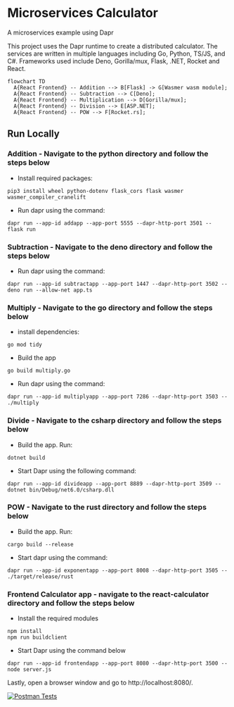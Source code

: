 # Microservices Calculator

A microservices example using Dapr

This project uses the Dapr runtime to create a distributed calculator. The services are written in multiple languages including Go, Python, TS/JS, and C#.  Frameworks used include Deno, Gorilla/mux, Flask, .NET, Rocket and React.

```mermaid
flowchart TD
  A{React Frontend} -- Addition --> B[Flask] -> G[Wasmer wasm module];
  A{React Frontend} -- Subtraction --> C[Deno];
  A{React Frontend} -- Multiplication --> D[Gorilla/mux];
  A{React Frontend} -- Division --> E[ASP.NET];
  A{React Frontend} -- POW --> F[Rocket.rs];
```

## Run Locally

### Addition - Navigate to the python directory and follow the steps below

* Install required packages:
  
```shell
pip3 install wheel python-dotenv flask_cors flask wasmer wasmer_compiler_cranelift
```

* Run dapr using the command:
  
```shell
dapr run --app-id addapp --app-port 5555 --dapr-http-port 3501 -- flask run
```

### Subtraction - Navigate to the deno directory and follow the steps below

* Run dapr using the command:

```shell
dapr run --app-id subtractapp --app-port 1447 --dapr-http-port 3502 -- deno run --allow-net app.ts
```

### Multiply - Navigate to the go directory and follow the steps below

* install dependencies:
  
```shell
go mod tidy
```

* Build the app

```shell
go build multiply.go
```

* Run dapr using the command:

```shell
dapr run --app-id multiplyapp --app-port 7286 --dapr-http-port 3503 -- ./multiply
```

### Divide - Navigate to the csharp directory and follow the steps below

* Build the app.  Run:

```shell
dotnet build
```

* Start Dapr using the following command:

```shell
dapr run --app-id divideapp --app-port 8889 --dapr-http-port 3509 -- dotnet bin/Debug/net6.0/csharp.dll
```

### POW - Navigate to the rust directory and follow the steps below

* Build the app.  Run:

```shell
cargo build --release
```

* Start dapr using the command:

```shell
dapr run --app-id exponentapp --app-port 8008 --dapr-http-port 3505 -- ./target/release/rust
```

### Frontend Calculator app - navigate to the react-calculator directory and follow the steps below

* Install the required modules

```shell
npm install
npm run buildclient
```

* Start Dapr using the command below

```shell
dapr run --app-id frontendapp --app-port 8080 --dapr-http-port 3500 -- node server.js
```

Lastly, open a browser window and go to http://localhost:8080/.  

[![Postman Tests](https://run.pstmn.io/button.svg)](https://app.getpostman.com/run-collection/8071108-278e03d1-bb5f-42c3-9728-3251fece7e0c?action=collection%2Ffork&collection-url=entityId%3D8071108-278e03d1-bb5f-42c3-9728-3251fece7e0c%26entityType%3Dcollection%26workspaceId%3Dae9a77b0-1281-478f-b464-9be1483b04f3)
